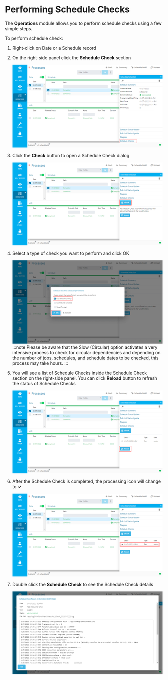 # Performing Schedule Checks

The **Operations** module allows you to perform schedule checks using a few simple steps.

To perform schedule check:

1. Right-click on Date or a Schedule record

2. On the right-side panel click the **Schedule Check** section

   ![Schedule Checks section](../../../Resources/Images/SM/Performing-Schedule-Checks1.png "Schedule Checks section")


3. Click the **Check** button to open a Schedule Check dialog

   ![Sample Service Request buttons](../../../Resources/Images/SM/Performing-Schedule-Checks2.png "Sample Service Request buttons")

4. Select a type of check you want to perform and click OK

   ![Sample Service Request buttons](../../../Resources/Images/SM/Performing-Schedule-Checks3.png "Sample Service Request buttons")
:::note
Please be aware that the Slow (Circular) option activates a very intensive process to check for circular dependencies and depending on the number of jobs, schedules, and schedule dates to be checked, this process may take hours.
:::


5. You will see a list of Schedule Checks inside the Schedule Check section on the right-side panel. You can click **Reload** button to refresh the status of Schedule Checks

   ![Sample Service Request buttons](../../../Resources/Images/SM/Performing-Schedule-Checks4.png "Sample Service Request buttons")


6. After the Schedule Check is completed, the processing icon will change to **✓**

   ![Sample Service Request buttons](../../../Resources/Images/SM/Performing-Schedule-Checks5.png "Sample Service Request buttons")


7. Double click the **Schedule Check** to see the Schedule Check details

   ![Sample Service Request buttons](../../../Resources/Images/SM/Performing-Schedule-Checks6.png "Sample Service Request buttons")